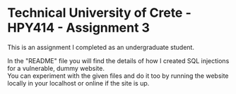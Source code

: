 # Technical University of Crete - HPY414 - Assignment 3

This is an assignment I completed as an undergraduate student.

In the "README" file you will find the details of how I created SQL injections for a vulnerable, dummy website.                                   
You can experiment with the given files and do it too by running the website locally in your localhost or online if the site is up.
